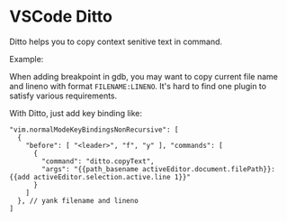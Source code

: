 # VSCode Ditto

Ditto helps you to copy context senitive text in command.

Example:

When adding breakpoint in gdb, you may want to copy current file name and lineno with format
`FILENAME:LINENO`. It's hard to find one plugin to satisfy various requirements.

With Ditto, just add key binding like:

```jsonc
"vim.normalModeKeyBindingsNonRecursive": [
  {
    "before": [ "<leader>", "f", "y" ], "commands": [
      {
        "command": "ditto.copyText",
        "args": "{{path_basename activeEditor.document.filePath}}:{{add activeEditor.selection.active.line 1}}"
      }
    ]
  }, // yank filename and lineno
]
```
